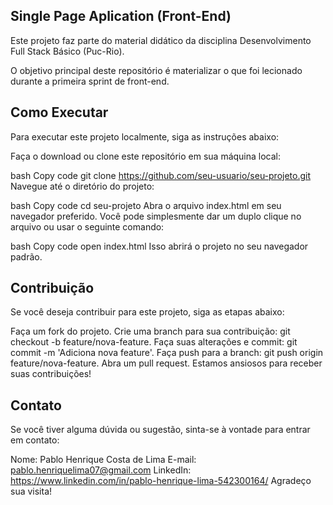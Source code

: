 ## Single Page Aplication (Front-End)
Este projeto faz parte do material didático da disciplina Desenvolvimento Full Stack Básico (Puc-Rio).

O objetivo principal deste repositório é materializar o que foi lecionado durante a primeira sprint de front-end.

## Como Executar
Para executar este projeto localmente, siga as instruções abaixo:

Faça o download ou clone este repositório em sua máquina local:

bash
Copy code
git clone https://github.com/seu-usuario/seu-projeto.git
Navegue até o diretório do projeto:

bash
Copy code
cd seu-projeto
Abra o arquivo index.html em seu navegador preferido. Você pode simplesmente dar um duplo clique no arquivo ou usar o seguinte comando:

bash
Copy code
open index.html
Isso abrirá o projeto no seu navegador padrão.

## Contribuição
Se você deseja contribuir para este projeto, siga as etapas abaixo:

Faça um fork do projeto.
Crie uma branch para sua contribuição: git checkout -b feature/nova-feature.
Faça suas alterações e commit: git commit -m 'Adiciona nova feature'.
Faça push para a branch: git push origin feature/nova-feature.
Abra um pull request.
Estamos ansiosos para receber suas contribuições!

## Contato
Se você tiver alguma dúvida ou sugestão, sinta-se à vontade para entrar em contato:

Nome: Pablo Henrique Costa de Lima
E-mail: pablo.henriquelima07@gmail.com
LinkedIn: https://www.linkedin.com/in/pablo-henrique-lima-542300164/
Agradeço sua visita!

